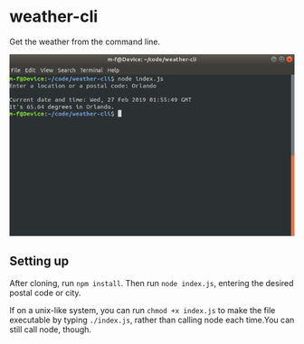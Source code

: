 # weather-cli

Get the weather from the command line.

![Weather cli](https://github.com/username1001/weather-cli/blob/master/weather-cli.png)

## Setting up

After cloning, run `npm install`. Then run `node index.js`, entering the desired postal code or city.

If on a unix-like system, you can run `chmod +x index.js` to make the file executable by typing `./index.js`, rather than calling node each time.You can still call node, though.
